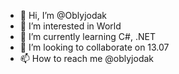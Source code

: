 - 👋 Hi, I’m @Oblyjodak
- 👀 I’m interested in World
- 🌱 I’m currently learning C#, .NET
- 💞️ I’m looking to collaborate on 13.07
- 📫 How to reach me @oblyjodak

